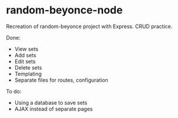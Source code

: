 # random-beyonce-node
Recreation of random-beyonce project with Express. CRUD practice.

Done:
* View sets
* Add sets
* Edit sets
* Delete sets
* Templating
* Separate files for routes, configuration

To do:
* Using a database to save sets
* AJAX instead of separate pages
